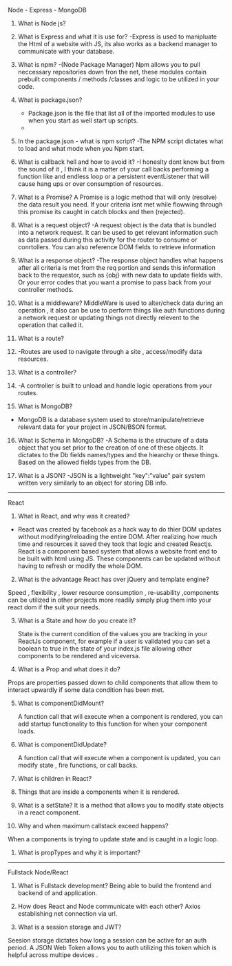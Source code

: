 Node - Express - MongoDB

1. What is Node js? 

2. What is Express and what it is use for?
   -Express is used to manipluate the Html of a website with JS, its also works as a backend manager to communicate with your database.

3. What is npm? 
    -(Node Package Manager) Npm allows you to pull neccessary repositories down fron the net, these modules contain prebuilt components / methods /classes and logic to be utilized in your code. 

4. What is package.json? 
    - Package.json is the file that list all of the imported modules to use when you start as well start up scripts.
    - 
5. In the package.json - what is npm script? 
    -The NPM script dictates what to load and what mode when you Npm start.

6. What is callback hell and how to avoid it?
   -I honeslty dont know but from the sound of it , I think it is a matter of your call backs performing a function like and endless loop or a persistent eventListener that will cause hang ups or over consumption of resources.

7. What is a Promise? 
   A Promise is a logic method that will only (resolve) the data result you need. If your criteria isnt met while flowwing through this promise its caught in catch blocks and then (rejected). 

8. What is a request object?
   -A request object is the data that is bundled into a network request. It can be used to get relevant information such as data passed during this activity for the router to consume or conrtollers. You can also reference DOM fields to retrieve information

9.  What is a response object? 
    -The response object handles what happens after all criteria is met from the req portion and sends this information back to the requestor, such as {obj} with new data to update fields with. Or your error codes that you want a promise to pass back from your controller methods.

10. What is a middleware? 
    MiddleWare is used to alter/check data during an operation , it also can be use to perform things like auth functions during a network request or updating things not directly relevent to the operation that called it. 

11. What is a route? 
12. -Routes are used to navigate through a site , access/modify data resources. 

13. What is a controller? 
14. -A controller is built to unload and handle logic operations from your routes.  

15. What is MongoDB?

- MongoDB is a database system used to store/manipulate/retrieve relevant data for your project in JSON/BSON format. 

16. What is Schema in MongoDB?
    -A Schema is the structure of a data object that you set prior to the creation of one of these objects. It dictates to the Db fields names/types and the hiearchy or these things. Based on the allowed fields types from the DB.

17.  What is a JSON? 
   -JSON is a lightweight "key":"value" pair system written very similarly to an object for storing DB info.

-------------------------------------------
React 

1. What is React, and why was it created? 

- React was created by facebook as a hack way to do thier DOM updates without modifying/reloading the entire DOM. After realizing how much time and resources it saved they took that logic and created Reactjs. React is a component based system that allows a website front end to be built with html using JS. These components can be updated without having to refresh or modify the whole DOM.

2. What is the advantage React has over jQuery and template engine?

Speed , flexibility , lower resource consumption , re-usability ,components can be utilized in other projects more readily simply plug them into your react dom if the suit your needs.

3. What is a State and how do you create it?
   
   State is the current condition of the values you are tracking in your ReactJs component, for example if a user is validated you can set a boolean to true in the  state of your index.js file allowing other components to be rendered and viceversa.

4. What is a Prop and what does it do?

Props are properties passed down to child components that allow them to interact upwardly if some data condition has been met.

5. What is componentDidMount? 
   
   A function call that will execute when a component is rendered, you can add startup functionality to this function for when your component loads. 

6. What is componentDidUpdate?

   A function call that will execute when a component is updated, you can modify state , fire functions, or call backs.

7. What is children in React? 
8. Things that are inside a components when it is rendered.

9. What is a setState?
It is a method that allows you to modify state objects in a react component.

10. Why and when maximum callstack exceed happens?

When a components is trying to update state and is caught in a logic loop.

1.  What is propTypes and why it is important? 


-------------------------------------------
Fullstack Node/React

1. What is Fullstack development?
   Being able to build the frontend and backend of and application.

2. How does React and Node communicate with each other? 
   Axios establishing net connection via url.

3. What is a session storage and JWT? 

Seesion storage dictates how long a session can be active for an auth period. A JSON Web Token allows you to auth utilizing this token which is helpful across multipe devices . 



